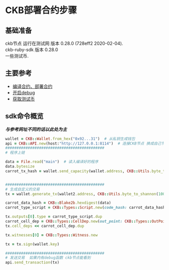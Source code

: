 # CKB部署合约步骤

## 基础准备
ckb节点  运行在测试网 版本 0.28.0 (728eff2 2020-02-04).   
ckb-ruby-sdk    版本 0.28.0   
一些测试币.  



##  主要参考
- [编译合约、部署合约](https://xuejie.space/2019_07_13_introduction_to_ckb_script_programming_script_basics/)
- [开启debug](https://docs.nervos.org/dev-guide/debugging-ckb-script.html#debug-syscall)
- [获取测试币](https://docs.nervos.org/dev-guide/faucet.html)


## sdk命令概览

***与参考网址不同的话以此处为主***

```ruby
wallet = CKB::Wallet.from_hex("0x92...31")  # 从私钥生成钱包
api = CKB::API.new(host:"http://127.0.0.1:8114")  # 连接CKB节点 换成自己节点端口 默认8114
############################################
# 程序上链

data = File.read("main")  # 读入编译好的程序
data.bytesize
carrot_tx_hash = wallet.send_capacity(wallet.address, CKB::Utils.byte_to_shannon(容量), CKB::Utils.bin_to_hex(data), fee:50000)   # 分配容量 确保 容量 > data.bytesize


############################################
# 生成自定义的交易
tx = wallet.generate_tx(wallet2.address, CKB::Utils.byte_to_shannon(100), fee: 50000) # 生成交易

carrot_data_hash = CKB::Blake2b.hexdigest(data)
carrot_type_script = CKB::Types::Script.new(code_hash: carrot_data_hash, args: "0x")

tx.outputs[0].type = carrot_type_script.dup
carrot_cell_dep = CKB::Types::CellDep.new(out_point: CKB::Types::OutPoint.new(tx_hash: carrot_tx_hash, index: 0))
tx.cell_deps << carrot_cell_dep.dup

tx.witnesses[0] = CKB::Types::Witness.new

tx = tx.sign(wallet.key)

############################################
# 发送交易  如果内有debug函数 ckb节点能看到
api.send_transaction(tx)


```
## 